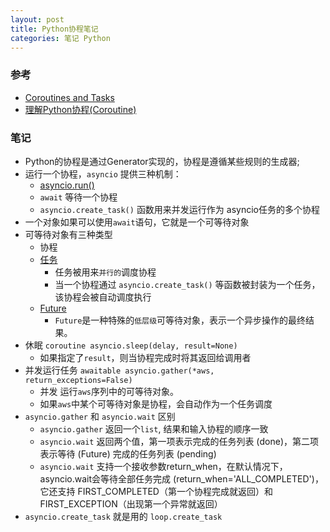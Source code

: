 ```yaml
---
layout: post
title: Python协程笔记
categories: 笔记 Python
---
```

### 参考

* [Coroutines and Tasks](https://docs.python.org/3/library/asyncio-task.html)
* [理解Python协程(Coroutine)](https://zhuanlan.zhihu.com/p/68043798)

### 笔记

* Python的协程是通过Generator实现的，协程是遵循某些规则的生成器;
* 运行一个协程，`asyncio` 提供三种机制：
  * [asyncio.run()](https://docs.python.org/zh-cn/3/library/asyncio-task.html#asyncio.run)
  * `await` 等待一个协程
  * `asyncio.create_task()` 函数用来并发运行作为 asyncio任务的多个协程
* 一个对象如果可以使用`await`语句，它就是一个可等待对象
* 可等待对象有三种类型
  * 协程
  * [任务](https://docs.python.org/zh-cn/3/library/asyncio-task.html#asyncio.Task)
    * 任务被用来`并行的`调度协程
    * 当一个协程通过 `asyncio.create_task()` 等函数被封装为一个任务，该协程会被自动调度执行
  * [Future](https://docs.python.org/zh-cn/3/library/asyncio-future.html#asyncio.Future)
    * `Future`是一种特殊的`低层级`可等待对象，表示一个异步操作的最终结果。
* 休眠 `coroutine asyncio.sleep(delay, result=None)`
  * 如果指定了`result`，则当协程完成时将其返回给调用者
* 并发运行任务 `awaitable asyncio.gather(*aws, return_exceptions=False)`
  * 并发 运行`aws`序列中的可等待对象。
  * 如果`aws`中某个可等待对象是协程，会自动作为一个任务调度
* `asyncio.gather` 和 `asyncio.wait` 区别
  * `asyncio.gather` 返回一个`list`, 结果和输入协程的顺序一致
  * `asyncio.wait` 返回两个值，第一项表示完成的任务列表 (done)，第二项表示等待 (Future) 完成的任务列表 (pending)
  * `asyncio.wait` 支持一个接收参数return_when，在默认情况下，asyncio.wait会等待全部任务完成 (return_when='ALL_COMPLETED')，它还支持 FIRST_COMPLETED（第一个协程完成就返回）和 FIRST_EXCEPTION（出现第一个异常就返回）
* `asyncio.create_task` 就是用的 `loop.create_task`
